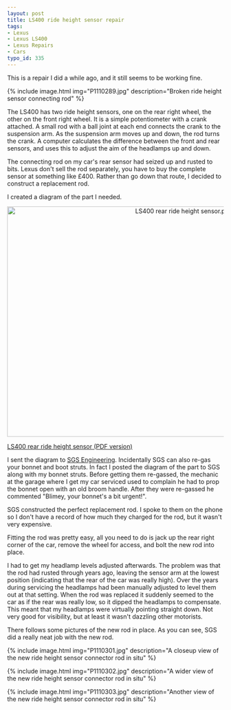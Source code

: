 ```yaml
---
layout: post
title: LS400 ride height sensor repair
tags:
- Lexus
- Lexus LS400
- Lexus Repairs
- Cars
typo_id: 335
---
```

This is a repair I did a while ago, and it still seems to be working fine.

{% include image.html img="P1110289.jpg" description="Broken ride height sensor connecting rod" %}

<!-- read more -->

The LS400 has two ride height sensors, one on the rear right wheel, the other
on the front right wheel. It is a simple potentiometer with a crank attached.
A small rod with a ball joint at each end connects the crank to the suspension
arm. As the suspension arm moves up and down, the rod turns the crank.
A computer calculates the difference between the front and rear sensors, and
uses this to adjust the aim of the headlamps up and down.

The connecting rod on my car's rear sensor had seized up and rusted to bits.
Lexus don't sell the rod separately, you have to buy the complete sensor at
something like &pound;400. Rather than go down that route, I decided to
construct a replacement rod.

I created a diagram of the part I needed.

<div style="text-align:center;"><img src="http://evansweb.info/files/LS400_rear_ride_height_sensor.png" alt="LS400 rear ride height sensor.png" border="0" width="806" height="536" /></div>

<a href="http://evansweb.info/files/LS400_rear_ride_height_sensor.pdf" title="LS400 rear ride height sensor.pdf">LS400 rear ride height sensor (PDF version)</a>

I sent the diagram to <a href="http://www.sgs-engineering.com/">SGS
  Engineering</a>. Incidentally SGS can also re-gas your bonnet and boot
struts. In fact I posted the diagram of the part to SGS along with my bonnet
struts. Before getting them re-gassed, the mechanic at the garage where I get
my car serviced used to complain he had to prop the bonnet open with an old
broom handle. After they were re-gassed he commented "Blimey, your bonnet's
a bit urgent!".

SGS constructed the perfect replacement rod. I spoke to them on the phone so
I don't have a record of how much they charged for the rod, but it wasn't very
expensive.

Fitting the rod was pretty easy, all you need to do is jack up the rear right
corner of the car, remove the wheel for access, and bolt the new rod into
place.

I had to get my headlamp levels adjusted afterwards. The problem was that the
rod had rusted through years ago, leaving the sensor arm at the lowest position
(indicating that the rear of the car was really high). Over the years during
servicing the headlamps had been manually adjusted to level them out at that
setting. When the rod was replaced it suddenly seemed to the car as if the rear
was really low, so it dipped the headlamps to compensate. This meant that my
headlamps were virtually pointing straight down. Not very good for visibility,
but at least it wasn't dazzling other motorists.

There follows some pictures of the new rod in place. As you can see, SGS did
a really neat job with the new rod.

{% include image.html img="P1110301.jpg" description="A closeup view of the new ride height sensor connector rod in situ" %}

{% include image.html img="P1110302.jpg" description="A wider view of the new ride height sensor connector rod in situ" %}

{% include image.html img="P1110303.jpg" description="Another view of the new ride height sensor connector rod in situ" %}
